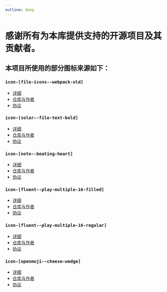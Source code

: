 ```yaml
---
outline: deep
---
```


# 感谢所有为本库提供支持的开源项目及其贡献者。

## 本项目所使用的部分图标来源如下：

[//]: # (### `icon-[pixelarticons--debug-check]`)

[//]: # ()

[//]: # (- 仓库:[icon-[pixelarticons--debug-check]]&#40;https://github.com/halfmage/pixelarticons&#41;)

[//]: # ()

[//]: # (- 作者:[Gerrit Halfmann]&#40;https://github.com/halfmage/pixelarticons&#41;)

[//]: # ()

[//]: # (- 协议:[MIT]&#40;https://github.com/halfmage/pixelarticons/blob/master/LICENSE&#41;)

[//]: # ()

[//]: # (### `icon-[tabler--brand-google-home]`)

[//]: # ()

[//]: # (- 仓库:[icon-[tabler--brand-google-home]]&#40;https://github.com/tabler/tabler-icons&#41;)

[//]: # ()

[//]: # (- 作者:[Paweł Kuna]&#40;https://github.com/tabler/tabler-icons&#41;)

[//]: # ()

[//]: # (- 协议:[MIT]&#40;https://github.com/tabler/tabler-icons/blob/main/LICENSE&#41;)

[//]: # ()

[//]: # (### `icon-[uil--lock-access]`)

[//]: # ()

[//]: # (- 仓库:[icon-[uil--lock-access]]&#40;https://github.com/Iconscout/unicons&#41;)

[//]: # ()

[//]: # (- 作者:[Iconscout]&#40;https://github.com/Iconscout/unicons&#41;)

[//]: # ()

[//]: # (- 协议:[Apache 2.0]&#40;https://github.com/Iconscout/unicons/blob/master/LICENSE&#41;)

[//]: # (### `icon-[file-icons--webpack]`)

[//]: # ()

[//]: # (- 仓库:[icon-[file-icons--webpack]]&#40;https://github.com/Iconscout/unicons&#41;)

[//]: # ()

[//]: # (- 作者:[John Gardner]&#40;https://github.com/file-icons/icons&#41;)

[//]: # ()

[//]: # (- 协议:[ISC]&#40;https://github.com/file-icons/icons/blob/master/LICENSE.md&#41;)

[//]: # (### `icon-[ic--twotone-delete]`)

[//]: # ()

[//]: # (- 仓库:[icon-[ic--twotone-delete]]&#40;https://github.com/material-icons/material-icons&#41;)

[//]: # ()

[//]: # (- 作者:[Material Design Authors]&#40;https://github.com/material-icons/material-icons&#41;)

[//]: # ()

[//]: # (- 协议:[Apache 2.0]&#40;https://github.com/material-icons/material-icons/blob/master/LICENSE&#41;)

[//]: # (### `icon-[fa-solid--heartbeat]`)

[//]: # ()

[//]: # (- 仓库:[icon-[fa-solid--heartbeat]]&#40;https://github.com/FortAwesome/Font-Awesome&#41;)

[//]: # ()

[//]: # (- 作者:[Dave Gandy]&#40;https://github.com/FortAwesome/Font-Awesome&#41;)

[//]: # ()

[//]: # (- 协议:[CC BY 4.0]&#40;https://creativecommons.org/licenses/by/4.0/&#41;)

[//]: # (### `icon-[ion--ios-construct]`)

[//]: # ()

[//]: # (- 仓库:[icon-[fa-solid--heartbeat]]&#40;https://github.com/ionic-team/ionicons&#41;)

[//]: # ()

[//]: # (- 作者:[Ben Sperry]&#40;https://github.com/ionic-team/ionicons&#41;)

[//]: # ()

[//]: # (- 协议:[MIT]&#40;https://github.com/ionic-team/ionicons/blob/main/LICENSE&#41;)

[//]: # ()

[//]: # ()

[//]: # (### `icon-[material-symbols--add-to-home-screen-outline-rounded]`)

[//]: # ()

[//]: # (- 仓库:[icon-[material-symbols--add-to-home-screen-outline-rounded]]&#40;https://github.com/google/material-design-icons&#41;)

[//]: # ()

[//]: # (- 作者:[Google]&#40;https://github.com/google/material-design-icons&#41;)

[//]: # ()

[//]: # (- 协议:[Apache 2.0]&#40;https://github.com/google/material-design-icons/blob/master/LICENSE&#41;)

### `icon-[file-icons--webpack-old] `

- [详细](https://yesicon.app/file-icons/webpack-old)
- [仓库与作者](https://github.com/file-icons/icons)
- [协议](https://github.com/file-icons/icons/blob/master/LICENSE.md)

### `icon-[solar--file-text-bold] `

- [详细](https://yesicon.app/solar/file-text-bold)
- [仓库与作者](https://www.figma.com/community/file/1166831539721848736)
- [协议](https://creativecommons.org/licenses/by/4.0/)

### `icon-[noto--beating-heart]`

- [详细](https://yesicon.app/noto/beating-heart)
- [仓库与作者](https://github.com/googlefonts/noto-emoji)
- [协议](https://github.com/googlefonts/noto-emoji/blob/main/LICENSE)

### `icon-[fluent--play-multiple-16-filled]`

- [详细](https://yesicon.app/fluent/play-multiple-16-filled)
- [仓库与作者](https://github.com/microsoft/fluentui-system-icons)
- [协议](https://github.com/microsoft/fluentui-system-icons/blob/main/LICENSE)

### `icon-[fluent--play-multiple-16-regular]`

- [详细](https://yesicon.app/fluent/play-multiple-16-regular)
- [仓库与作者](https://github.com/microsoft/fluentui-system-icons)
- [协议](https://github.com/microsoft/fluentui-system-icons/blob/main/LICENSE)

### `icon-[openmoji--cheese-wedge]`

- [详细](https://yesicon.app/openmoji/cheese-wedge)
- [仓库与作者](https://github.com/hfg-gmuend/openmoji)
- [协议](https://creativecommons.org/licenses/by-sa/4.0/)



